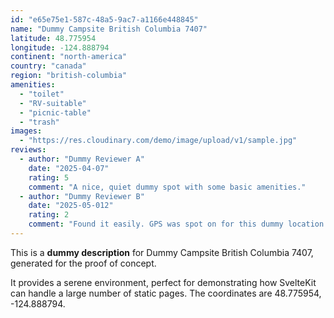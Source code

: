 ```yaml
---
id: "e65e75e1-587c-48a5-9ac7-a1166e448845"
name: "Dummy Campsite British Columbia 7407"
latitude: 48.775954
longitude: -124.888794
continent: "north-america"
country: "canada"
region: "british-columbia"
amenities:
  - "toilet"
  - "RV-suitable"
  - "picnic-table"
  - "trash"
images:
  - "https://res.cloudinary.com/demo/image/upload/v1/sample.jpg"
reviews:
  - author: "Dummy Reviewer A"
    date: "2025-04-07"
    rating: 5
    comment: "A nice, quiet dummy spot with some basic amenities."
  - author: "Dummy Reviewer B"
    date: "2025-05-012"
    rating: 2
    comment: "Found it easily. GPS was spot on for this dummy location."
---
```


This is a **dummy description** for Dummy Campsite British Columbia 7407, generated for the proof of concept.

It provides a serene environment, perfect for demonstrating how SvelteKit can handle a large number of static pages. The coordinates are 48.775954, -124.888794.
